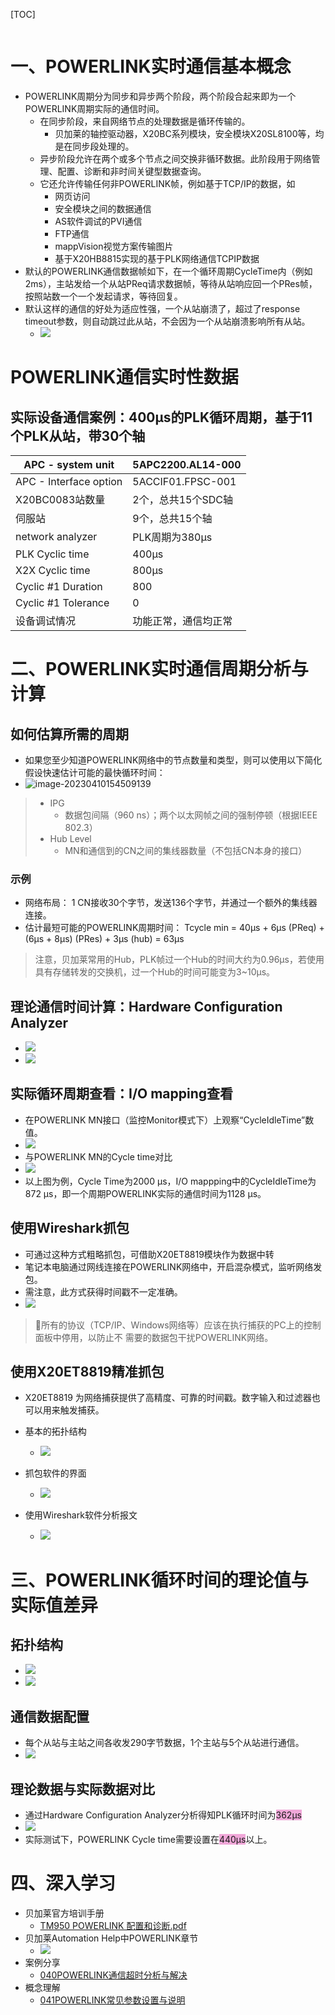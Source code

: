 [TOC]
```toc
```

# 一、POWERLINK实时通信基本概念 

- POWERLINK周期分为同步和异步两个阶段，两个阶段合起来即为一个POWERLINK周期实际的通信时间。
    - 在同步阶段，来自网络节点的处理数据是循环传输的。
        - 贝加莱的轴控驱动器，X20BC系列模块，安全模块X20SL8100等，均是在同步段处理的。
    - 异步阶段允许在两个或多个节点之间交换非循环数据。此阶段用于网络管理、配置、诊断和非时间关键型数据查询。
    - 它还允许传输任何非POWERLINK帧，例如基于TCP/IP的数据，如
        - 网页访问
        - 安全模块之间的数据通信
        - AS软件调试的PVI通信
        - FTP通信
        - mappVision视觉方案传输图片
        - 基于X20HB8815实现的基于PLK网络通信TCPIP数据
- 默认的POWERLINK通信数据帧如下，在一个循环周期CycleTime内（例如2ms），主站发给一个从站PReq请求数据帧，等待从站响应回一个PRes帧，按照站数一个一个发起请求，等待回复。
- 默认这样的通信的好处为适应性强，一个从站崩溃了，超过了response timeout参数，则自动跳过此从站，不会因为一个从站崩溃影响所有从站。
    - ![](FILES/039POWERLINK实时通信基本概念/image-20230410150056086.png)

# POWERLINK通信实时性数据

## 实际设备通信案例：400μs的PLK循环周期，基于11个PLK从站，带30个轴

| APC - system unit      | 5APC2200.AL14-000  |
| ---------------------- | ------------------ |
| APC - Interface option | 5ACCIF01.FPSC-001  |
| X20BC0083站数量        | 2个，总共15个SDC轴 |
| 伺服站                 | 9个，总共15个轴    |
| network analyzer       | PLK周期为380μs     |
| PLK Cyclic time            | 400μs            |
| X2X Cyclic time | 800μs |
| Cyclic #1 Duration | 800 |
| Cyclic #1 Tolerance | 0 |
| 设备调试情况 | 功能正常，通信均正常 |
# 二、POWERLINK实时通信周期分析与计算
## 如何估算所需的周期

- 如果您至少知道POWERLINK网络中的节点数量和类型，则可以使用以下简化假设快速估计可能的最快循环时间：
- ![image-20230410154509139](FILES/039POWERLINK实时通信基本概念/image-20230410154509139.png)

> - IPG
>   - 数据包间隔（960 ns）；两个以太网帧之间的强制停顿（根据IEEE 802.3） 
> - Hub Level
>   - MN和通信到的CN之间的集线器数量（不包括CN本身的接口）

### 示例

- 网络布局： 1 CN接收30个字节，发送136个字节，并通过一个额外的集线器连接。
- 估计最短可能的POWERLINK周期时间： Tcycle min = 40μs + 6μs (PReq) + (6μs + 8μs) (PRes) + 3μs (hub) = 63μs

> 注意，贝加莱常用的Hub，PLK帧过一个Hub的时间大约为0.96μs，若使用具有存储转发的交换机，过一个Hub的时间可能变为3~10μs。

## 理论通信时间计算：Hardware Configuration Analyzer
- ![](FILES/039POWERLINK实时通信基本概念/image-20230410172644067.png)
- ![](FILES/039POWERLINK实时通信基本概念/image-20230410173920137.png)

## 实际循环周期查看：I/O mapping查看
- 在POWERLINK MN接口（监控Monitor模式下）上观察“CycleIdleTime”数值。
- ![](FILES/039POWERLINK实时通信基本概念/image-20230410174040879.png)
- 与POWERLINK MN的Cycle time对比
- ![](FILES/039POWERLINK实时通信基本概念/image-20230410174211591.png)
- 以上图为例，Cycle Time为2000 μs，I/O mappping中的CycleIdleTime为872 μs，即一个周期POWERLINK实际的通信时间为1128 μs。

## 使用Wireshark抓包
- 可通过这种方式粗略抓包，可借助X20ET8819模块作为数据中转
- 笔记本电脑通过网线连接在POWERLINK网络中，开启混杂模式，监听网络发包。
- 需注意，此方式获得时间戳不一定准确。
- ![](FILES/039POWERLINK实时通信基本概念/image-20230410181104501.png)
> 🛑所有的协议（TCP/IP、Windows网络等）应该在执行捕获的PC上的控制面板中停用，以防止不 需要的数据包干扰POWERLINK网络。


## 使用X20ET8819精准抓包
- X20ET8819 为网络捕获提供了高精度、可靠的时间戳。数字输入和过滤器也可以用来触发捕获。
- 基本的拓扑结构
    - ![](FILES/039POWERLINK实时通信基本概念/image-20230410181006104.png)

- 抓包软件的界面
    - ![](FILES/039POWERLINK实时通信基本概念/image-20230410180508168.png)

- 使用Wireshark软件分析报文
    - ![](FILES/039POWERLINK实时通信基本概念/image-20230410180534142.png)

# 三、POWERLINK循环时间的理论值与实际值差异
## 拓扑结构
- ![](FILES/039POWERLINK实时通信基本概念/image-20230410182525001.png)
- ![](FILES/039POWERLINK实时通信基本概念/image-20230410182542218.png)
## 通信数据配置
- 每个从站与主站之间各收发290字节数据，1个主站与5个从站进行通信。
- ![](FILES/039POWERLINK实时通信基本概念/image-20230410182618628.png)
## 理论数据与实际数据对比
- 通过Hardware Configuration Analyzer分析得知PLK循环时间为<span style="background:#F0A7D8">362μs</span>
- ![](FILES/039POWERLINK实时通信基本概念/image-20230410173920137.png)
- 实际测试下，POWERLINK Cycle time需要设置在<span style="background:#F0A7D8">440μs</span>以上。

# 四、深入学习
- 贝加莱官方培训手册
    - [TM950 POWERLINK 配置和诊断.pdf](https://gitee.com/yzydeer/BuR_Assistant/blob/master/TM_files/TM950%20POWERLINK%20%E9%85%8D%E7%BD%AE%E5%92%8C%E8%AF%8A%E6%96%AD.pdf)
- 贝加莱Automation Help中POWERLINK章节
    - ![](FILES/039POWERLINK实时通信基本概念/image-20230410185453836.png)
- 案例分享
    - [040POWERLINK通信超时分析与解决](040POWERLINK通信超时分析与解决.md)
- 概念理解
    - [041POWERLINK常见参数设置与说明](041POWERLINK常见参数设置与说明.md)
